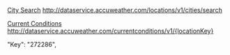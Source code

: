 [City Search](https://developer.accuweather.com/accuweather-locations-api/apis/get/locations/v1/cities/search)
http://dataservice.accuweather.com/locations/v1/cities/search

[Current Conditions](https://developer.accuweather.com/accuweather-current-conditions-api/apis/get/currentconditions/v1/%7BlocationKey%7D)
http://dataservice.accuweather.com/currentconditions/v1/{locationKey}

"Key": "272286",

